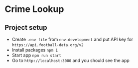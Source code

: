 # Crime Lookup

## Project setup
- Create `.env file` from `env.development` and put API key for `https://api.football-data.org/v2`
- Install packages `npm i`
- Start app `npm run start`
- Go to `http://localhost:3000` and you should see the app
